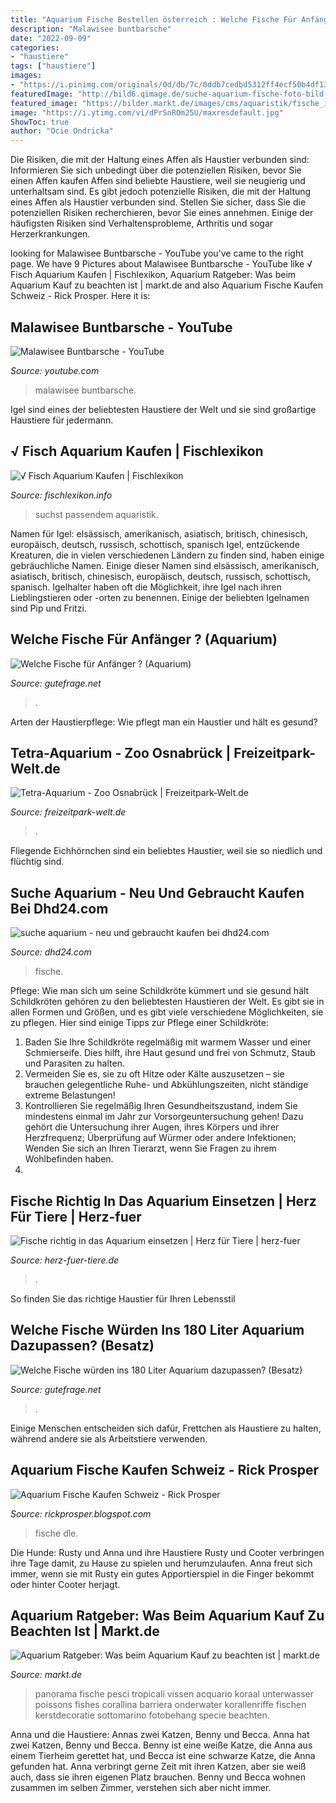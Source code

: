 ```yaml
---
title: "Aquarium Fische Bestellen österreich : Welche Fische Für Anfänger ? (aquarium)"
description: "Malawisee buntbarsche"
date: "2022-09-09"
categories:
- "haustiere"
tags: ["haustiere"]
images:
- "https://i.pinimg.com/originals/0d/db/7c/0ddb7cedbd5312ff4ecf50b4df13073e.jpg"
featuredImage: "http://bild6.qimage.de/suche-aquarium-fische-foto-bild-108618326.jpg"
featured_image: "https://bilder.markt.de/images/cms/aquaristik/fische_im_aquarium.jpg"
image: "https://i.ytimg.com/vi/dPrSnROm25U/maxresdefault.jpg"
ShowToc: true
author: "Ocie Ondricka"
---
```



Die Risiken, die mit der Haltung eines Affen als Haustier verbunden sind: Informieren Sie sich unbedingt über die potenziellen Risiken, bevor Sie einen Affen kaufen
Affen sind beliebte Haustiere, weil sie neugierig und unterhaltsam sind. Es gibt jedoch potenzielle Risiken, die mit der Haltung eines Affen als Haustier verbunden sind. Stellen Sie sicher, dass Sie die potenziellen Risiken recherchieren, bevor Sie eines annehmen. Einige der häufigsten Risiken sind Verhaltensprobleme, Arthritis und sogar Herzerkrankungen.

	

		
looking for Malawisee Buntbarsche - YouTube you've came to the right page. We have 9 Pictures about Malawisee Buntbarsche - YouTube like √ Fisch Aquarium Kaufen | Fischlexikon, Aquarium Ratgeber: Was beim Aquarium Kauf zu beachten ist | markt.de and also Aquarium Fische Kaufen Schweiz - Rick Prosper. Here it is:
		
    
## Malawisee Buntbarsche - YouTube

<img loading=lazy src="https://i.ytimg.com/vi/dPrSnROm25U/maxresdefault.jpg" onerror="this.onerror=null;this.src='https://tse3.mm.bing.net/th?id=OIP.qCBgISs53blCSPMm8_huLAHaEK&amp;pid=15.1';" alt="Malawisee Buntbarsche - YouTube">

_Source: youtube.com_

>malawisee buntbarsche. 

	

Igel sind eines der beliebtesten Haustiere der Welt und sie sind großartige Haustiere für jedermann.

    
## √ Fisch Aquarium Kaufen | Fischlexikon

<img loading=lazy src="https://i.pinimg.com/originals/0d/db/7c/0ddb7cedbd5312ff4ecf50b4df13073e.jpg" onerror="this.onerror=null;this.src='https://tse1.mm.bing.net/th?id=OIP.7KI_ZelLgUCPhv0wZiMKQQHaJ4&amp;pid=15.1';" alt="√ Fisch Aquarium Kaufen | Fischlexikon">

_Source: fischlexikon.info_

>suchst passendem aquaristik. 

	

Namen für Igel: elsässisch, amerikanisch, asiatisch, britisch, chinesisch, europäisch, deutsch, russisch, schottisch, spanisch
Igel, entzückende Kreaturen, die in vielen verschiedenen Ländern zu finden sind, haben einige gebräuchliche Namen. Einige dieser Namen sind elsässisch, amerikanisch, asiatisch, britisch, chinesisch, europäisch, deutsch, russisch, schottisch, spanisch. Igelhalter haben oft die Möglichkeit, ihre Igel nach ihren Lieblingstieren oder -orten zu benennen. Einige der beliebten Igelnamen sind Pip und Fritzi.

    
## Welche Fische Für Anfänger ? (Aquarium)

<img loading=lazy src="http://images.gutefrage.net/media/fragen/bilder/welche-fische-fuer-anfaenger-/0_big.jpg" onerror="this.onerror=null;this.src='https://tse4.mm.bing.net/th?id=OIP.u_2-sJ4xs5HDoy5qoMzk_AHaFj&amp;pid=15.1';" alt="Welche Fische für Anfänger ? (Aquarium)">

_Source: gutefrage.net_

>. 

	

Arten der Haustierpflege: Wie pflegt man ein Haustier und hält es gesund?

    
## Tetra-Aquarium - Zoo Osnabrück | Freizeitpark-Welt.de

<img loading=lazy src="https://www.freizeitpark-welt.de/zoo/zoo_osnabrueck/fotos/2019/20190507_212327_24.jpg" onerror="this.onerror=null;this.src='https://tse4.mm.bing.net/th?id=OIP.Oi-j177k7vhd0sknaJ63MgHaE7&amp;pid=15.1';" alt="Tetra-Aquarium - Zoo Osnabrück | Freizeitpark-Welt.de">

_Source: freizeitpark-welt.de_

>. 

	

Fliegende Eichhörnchen sind ein beliebtes Haustier, weil sie so niedlich und flüchtig sind.

    
## Suche Aquarium - Neu Und Gebraucht Kaufen Bei Dhd24.com

<img loading=lazy src="http://bild6.qimage.de/suche-aquarium-fische-foto-bild-108618326.jpg" onerror="this.onerror=null;this.src='https://tse1.mm.bing.net/th?id=OIP.Enf9KMPTjB9Xeoqvh5GeuQHaE8&amp;pid=15.1';" alt="suche aquarium - neu und gebraucht kaufen bei dhd24.com">

_Source: dhd24.com_

>fische. 

	

Pflege: Wie man sich um seine Schildkröte kümmert und sie gesund hält
Schildkröten gehören zu den beliebtesten Haustieren der Welt. Es gibt sie in allen Formen und Größen, und es gibt viele verschiedene Möglichkeiten, sie zu pflegen. Hier sind einige Tipps zur Pflege einer Schildkröte:
1. Baden Sie Ihre Schildkröte regelmäßig mit warmem Wasser und einer Schmierseife. Dies hilft, ihre Haut gesund und frei von Schmutz, Staub und Parasiten zu halten.
2. Vermeiden Sie es, sie zu oft Hitze oder Kälte auszusetzen – sie brauchen gelegentliche Ruhe- und Abkühlungszeiten, nicht ständige extreme Belastungen!
3. Kontrollieren Sie regelmäßig Ihren Gesundheitszustand, indem Sie mindestens einmal im Jahr zur Vorsorgeuntersuchung gehen! Dazu gehört die Untersuchung ihrer Augen, ihres Körpers und ihrer Herzfrequenz; Überprüfung auf Würmer oder andere Infektionen; Wenden Sie sich an Ihren Tierarzt, wenn Sie Fragen zu ihrem Wohlbefinden haben.
4.

    
## Fische Richtig In Das Aquarium Einsetzen | Herz Für Tiere | Herz-fuer

<img loading=lazy src="https://images.herz-fuer-tiere.de/images/_aliases/728w/7/3/6/4/14637-1-de-DE/Fische-Aquarium.jpg" onerror="this.onerror=null;this.src='https://tse2.mm.bing.net/th?id=OIP.1HBtC-MFrGfypG_Hcg00dgHaE7&amp;pid=15.1';" alt="Fische richtig in das Aquarium einsetzen | Herz für Tiere | herz-fuer">

_Source: herz-fuer-tiere.de_

>. 

	

So finden Sie das richtige Haustier für Ihren Lebensstil

    
## Welche Fische Würden Ins 180 Liter Aquarium Dazupassen? (Besatz)

<img loading=lazy src="https://images.gutefrage.net/media/fragen/bilder/welche-fische-wuerden-ins-180-liter-aquarium-dazupassen/0_original.jpg?v=1608145026000" onerror="this.onerror=null;this.src='https://tse3.mm.bing.net/th?id=OIP.xBeKAQhoAcG31qU_jhqq4QHaFj&amp;pid=15.1';" alt="Welche Fische würden ins 180 Liter Aquarium dazupassen? (Besatz)">

_Source: gutefrage.net_

>. 

	

Einige Menschen entscheiden sich dafür, Frettchen als Haustiere zu halten, während andere sie als Arbeitstiere verwenden.

    
## Aquarium Fische Kaufen Schweiz - Rick Prosper

<img loading=lazy src="https://i.ytimg.com/vi/OVLoYuZKzA4/maxresdefault.jpg" onerror="this.onerror=null;this.src='https://tse1.mm.bing.net/th?id=OIP.dcasjP9h62E8JFXeWAf6IgHaEK&amp;pid=15.1';" alt="Aquarium Fische Kaufen Schweiz - Rick Prosper">

_Source: rickprosper.blogspot.com_

>fische dle. 

	

Die Hunde: Rusty und
Anna und ihre Haustiere Rusty und Cooter verbringen ihre Tage damit, zu Hause zu spielen und herumzulaufen. Anna freut sich immer, wenn sie mit Rusty ein gutes Apportierspiel in die Finger bekommt oder hinter Cooter herjagt.

    
## Aquarium Ratgeber: Was Beim Aquarium Kauf Zu Beachten Ist | Markt.de

<img loading=lazy src="https://bilder.markt.de/images/cms/aquaristik/fische_im_aquarium.jpg" onerror="this.onerror=null;this.src='https://tse2.mm.bing.net/th?id=OIP.WKdF7Pj8DMKiikQcIOHeGAHaC0&amp;pid=15.1';" alt="Aquarium Ratgeber: Was beim Aquarium Kauf zu beachten ist | markt.de">

_Source: markt.de_

>panorama fische pesci tropicali vissen acquario koraal unterwasser poissons fishes corallina barriera onderwater korallenriffe fischen kerstdecoratie sottomarino fotobehang specie beachten. 

	

Anna und die Haustiere: Annas zwei Katzen, Benny und Becca.
Anna hat zwei Katzen, Benny und Becca. Benny ist eine weiße Katze, die Anna aus einem Tierheim gerettet hat, und Becca ist eine schwarze Katze, die Anna gefunden hat. Anna verbringt gerne Zeit mit ihren Katzen, aber sie weiß auch, dass sie ihren eigenen Platz brauchen. Benny und Becca wohnen zusammen im selben Zimmer, verstehen sich aber nicht immer.

